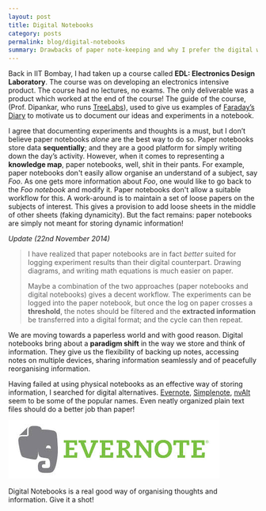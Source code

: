 ```yaml
---
layout: post
title: Digital Notebooks
category: posts
permalink: blog/digital-notebooks
summary: Drawbacks of paper note-keeping and why I prefer the digital world for note keeping
---
```

Back in IIT Bombay, I had taken up a course called **EDL: Electronics Design Laboratory**. The course was on developing an electronics intensive product. The course had no lectures, no exams. The only deliverable was a product which worked at the end of the course! The guide of the course, (Prof. Dipankar, who runs [TreeLabs](http://www.treelabs.org/)), used to give us examples of [Faraday’s Diary](http://www.faradaysdiary.com/) to motivate us to document our ideas and experiments in a notebook.

I agree that documenting experiments and thoughts is a must, but I don’t believe paper notebooks *alone* are the best way to do so. Paper notebooks store data **sequentially**; and they are a good platform for simply writing down the day’s activity. However, when it comes to representing a **knowledge map**, paper notebooks, well, shit in their pants. For example, paper notebooks don't easily allow organise an understand of a subject, say *Foo*. As one gets more information about *Foo*, one would like to go back to the *Foo notebook* and modify it. Paper notebooks don't allow a suitable workflow for this. A work-around is to maintain a set of loose papers on the subjects of interest. This gives a provision to add loose sheets in the middle of other sheets (faking dynamicity). But the fact remains: paper notebooks are simply not meant for storing dynamic information! 

*Update (22nd November 2014)*
> I have realized that paper notebooks are in fact *better* suited for logging experiment results than their digital counterpart. Drawing diagrams, and writing math equations is much easier on paper.
> 
> Maybe a combination of the two approaches (paper notebooks and digital notebooks) gives a decent workflow. The experiments can be logged into the paper notebook, but once the log on paper crosses a **threshold**, the notes should be filtered and the **extracted information** be transferred into a digital format; and the cycle can then repeat.


We are moving towards a paperless world and with good reason. Digital notebooks bring about a **paradigm shift** in the way we store and think of information. They give us the flexibility of backing up notes, accessing notes on multiple devices, sharing information seamlessly and of peacefully reorganising information.

Having failed at using physical notebooks as an effective way of storing information, I searched for digital alternatives. [Evernote](http://www.evernote.com), [Simplenote](http://www.simplenote.com), [nvAlt](http://brettterpstra.com/projects/nvalt/) seem to be some of the popular names. Even neatly organized plain text files should do a better job than paper!

![Evernote](/img/evernote.jpeg)

Digital Notebooks is a real good way of organising thoughts and information. Give it a shot!
